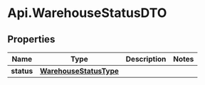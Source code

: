 # Api.WarehouseStatusDTO

## Properties

Name | Type | Description | Notes
------------ | ------------- | ------------- | -------------
**status** | [**WarehouseStatusType**](WarehouseStatusType.md) |  | 


